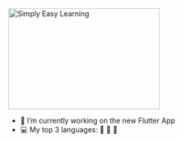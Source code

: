 <!--
**eli1stark/eli1stark** is a ✨ _special_ ✨ repository because its `README.md` (this file) appears on your GitHub profile.

Here are some ideas to get you started:

- 🔭 I’m currently working on ...
- 🌱 I’m currently learning ...
- 👯 I’m looking to collaborate on ...
- 🤔 I’m looking for help with ...
- 💬 Ask me about ...
- 📫 How to reach me: ...
- 😄 Pronouns: ...
- ⚡ Fun fact: ...
-->

<img src="https://images-wixmp-ed30a86b8c4ca887773594c2.wixmp.com/f/eccaac9a-7e03-4623-8123-9c734c51014a/d87hyo2-0876422f-27d6-4916-945f-7cc74c1ccd2c.gif?token=eyJ0eXAiOiJKV1QiLCJhbGciOiJIUzI1NiJ9.eyJzdWIiOiJ1cm46YXBwOiIsImlzcyI6InVybjphcHA6Iiwib2JqIjpbW3sicGF0aCI6IlwvZlwvZWNjYWFjOWEtN2UwMy00NjIzLTgxMjMtOWM3MzRjNTEwMTRhXC9kODdoeW8yLTA4NzY0MjJmLTI3ZDYtNDkxNi05NDVmLTdjYzc0YzFjY2QyYy5naWYifV1dLCJhdWQiOlsidXJuOnNlcnZpY2U6ZmlsZS5kb3dubG9hZCJdfQ.QujCfj5kZZtapW2lS-LuEEYmGD7mjdOcuCEGfrwmOl4" alt="Simply Easy Learning" width="300" height="200">

- 🔭 I’m currently working on the new Flutter App
- 💻 My top 3 languages: 🎯 🐍 🦦
